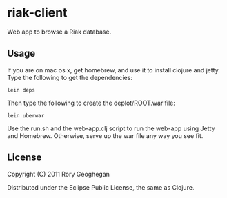 # riak-client

Web app to browse a Riak database.

## Usage

If you are on mac os x, get homebrew, and use it to install clojure and jetty. Type the following to get the dependencies:

    lein deps

Then type the following to create the deplot/ROOT.war file:

    lein uberwar

Use the run.sh and the web-app.clj script to run the web-app using Jetty and Homebrew. Otherwise, serve up the war file
any way you see fit.

## License

Copyright (C) 2011 Rory Geoghegan

Distributed under the Eclipse Public License, the same as Clojure.
